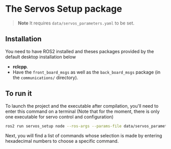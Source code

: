 # The Servos Setup package

> **Note** It requires `data/servos_parameters.yaml` to be set.

## Installation

You need to have ROS2 installed and theses packages provided by the default desktop installation below 

* **rclcpp**.
* Have the `front_board_msgs` as well as the `back_board_msgs` package (in the `communications/` directory).

## To run it
To launch the project and the executable after compilation, you'll need to enter this command on a terminal (Note that for the moment, there is only one executable for servo control and configuration)
```bash
ros2 run servos_setup node --ros-args --params-file data/servos_parameters.yaml
```
Next, you will find a list of commands whose selection is made by entering hexadecimal numbers to choose a specific command.
